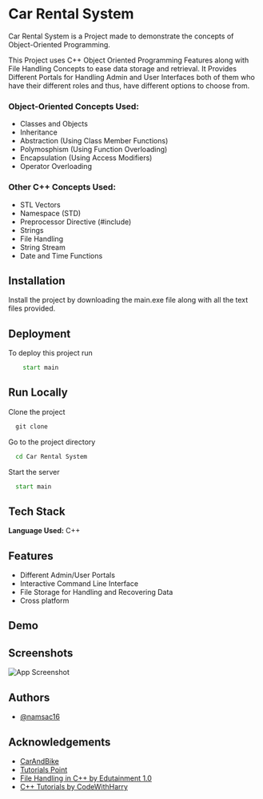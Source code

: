 
# Car Rental System

Car Rental System is a Project made to demonstrate the concepts of Object-Oriented Programming.

This Project uses C++ Object Oriented Programming Features along with File Handling Concepts to ease data storage and retrieval.
It Provides Different Portals for Handling Admin and User Interfaces both of them who have their different roles and thus, have different options to choose from.

### Object-Oriented Concepts Used:
- Classes and Objects
- Inheritance
- Abstraction (Using Class Member Functions)
- Polymosphism (Using Function Overloading)
- Encapsulation (Using Access Modifiers)
- Operator Overloading

### Other C++ Concepts Used:
- STL Vectors
- Namespace (STD)
- Preprocessor Directive (#include)
- Strings
- File Handling
- String Stream
- Date and Time Functions


## Installation

Install the project by downloading the main.exe file along with all the text files provided.

    
## Deployment

To deploy this project run

```cmd
    start main
```

## Run Locally

Clone the project

```cmd
  git clone 
```

Go to the project directory

```cmd
  cd Car Rental System
```

Start the server

```cmd
  start main
```


## Tech Stack

**Language Used:** C++ 


## Features

- Different Admin/User Portals
- Interactive Command Line Interface
- File Storage for Handling and Recovering Data
- Cross platform

  
## Demo




## Screenshots

![App Screenshot](https://via.placeholder.com/468x300?text=App+Screenshot+Here)


## Authors

- [@namsac16](https://github.com/namsac16)

  
## Acknowledgements

 - [CarAndBike](https://www.carandbike.com/news/types-of-cars-1450327)
 - [Tutorials Point](https://www.tutorialspoint.com/cplusplus/)
 - [File Handling in C++ by Edutainment 1.0](https://www.youtube.com/playlist?list=PLDA2q3s0-n15yRYTQNj13Gpq5m3MdFKwZ)
 - [C++ Tutorials by CodeWithHarry](https://www.youtube.com/playlist?list=PLu0W_9lII9agpFUAlPFe_VNSlXW5uE0YL)
